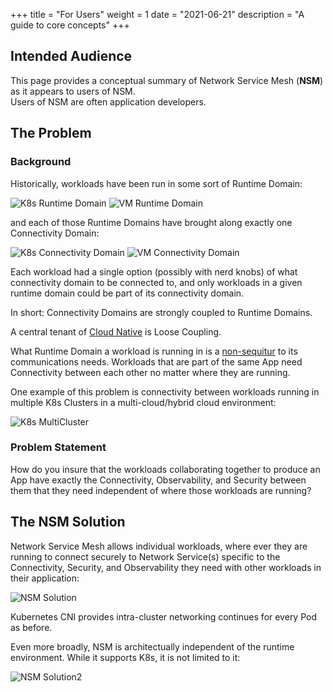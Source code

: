 +++
title = "For Users"
weight = 1
date = "2021-06-21"
description = "A guide to core concepts"
+++

## Intended Audience
This page provides a conceptual summary of Network Service Mesh (**NSM**) as it appears to users of NSM.  
Users of NSM are often application developers.

## The Problem

### Background
Historically, workloads have been run in some sort of Runtime Domain:

![K8s Runtime Domain](/img/concepts/k8s_runtime_domain.svg?svg-warning=0)
![VM Runtime Domain](/img/concepts/vm_runtime_domain.svg)

and each of those Runtime Domains have brought along exactly one Connectivity Domain:

![K8s Connectivity Domain](/img/concepts/k8s_connectivity_domain.svg)
![VM Connectivity Domain](/img/concepts/vm_connectivity_domain.svg)

Each workload had a single option (possibly with nerd knobs) of what connectivity domain to be connected to, and only
workloads in a given runtime domain could be part of its connectivity domain.

In short: Connectivity Domains are strongly coupled to Runtime Domains.

A central tenant of [Cloud Native](https://github.com/cncf/toc/blob/main/DEFINITION.md) is Loose Coupling.

What Runtime Domain a workload is running in is a [non-sequitur](https://en.wikipedia.org/wiki/Non_sequitur_(literary_device)) to its communications needs.  Workloads that are part of
the same App need Connectivity between each other no matter where they are running.

One example of this problem is connectivity between workloads running in multiple K8s Clusters in a 
multi-cloud/hybrid cloud environment:

![K8s MultiCluster](/img/concepts/k8s_multi_cluster.svg)

### Problem Statement

How do you insure that the workloads collaborating together to produce an App have exactly the Connectivity, Observability, and Security
between them that they need independent of where those workloads are running?

## The NSM Solution

Network Service Mesh allows individual workloads, where ever they are running to connect securely to Network Service(s) specific to the
Connectivity, Security, and Observability they need with other workloads in their application:

![NSM Solution](/img/concepts/nsm_solution.svg)

Kubernetes CNI provides intra-cluster networking continues for every Pod as before.

Even more broadly, NSM is architectually independent of the runtime environment.  While it supports K8s, it is not limited to it:

![NSM Solution2](/img/concepts/nsm_solution_2.svg)
